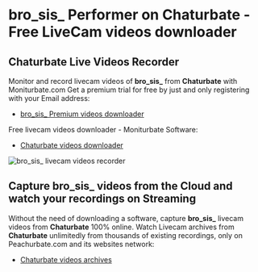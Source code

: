 # bro_sis_ Performer on Chaturbate - Free LiveCam videos downloader

## Chaturbate Live Videos Recorder

Monitor and record livecam videos of **bro_sis_** from **Chaturbate** with Moniturbate.com
Get a premium trial for free by just and only registering with your Email address:
* [bro_sis_ Premium videos downloader](https://moniturbate.com/request-demo-licence-key.html)

Free livecam videos downloader - Moniturbate Software:
* [Chaturbate videos downloader](https://moniturbate.com/moniturbate-download-software.html)

![bro_sis_ livecam videos recorder](https://peachurnet.com/templates/moniturbate-software.png)


## Capture bro_sis_ videos from the Cloud and watch your recordings on Streaming

Without the need of downloading a software, capture **bro_sis_** livecam videos from **Chaturbate** 100% online.
Watch Livecam archives from **Chaturbate** unlimitedly from thousands of existing recordings, only on Peachurbate.com and its websites network:
* [Chaturbate videos archives](https://peachurnet.com/)